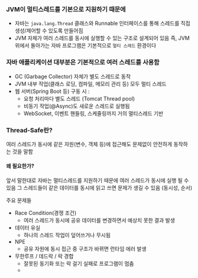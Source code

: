 ### JVM이 멀티스레드를 기본으로 지원하기 때문에 
 - 자바는 `java.lang.Thread` 클래스와 Runnable 인터페이스를 통해 스레드를 직접 생성/제어할 수 있도록 만들어짐
 - JVM 자체가 여러 스레드를 동시에 실행할 수 있는 구조로 설계되어 있음
	 즉, JVM 위에서 돌아가는 자바 프로그램은 기본적으로 `멀티 스레드` 환경이다

### 자바 애플리케이션 대부분은 기본적으로 여러 스레드를 사용함
- GC (Garbage Collector) 자체가 별도 스레드로 동작
- JVM 내부 작업(클래스 로딩, 컴파일, 메모리 관리 등) 모두 멀티 스레드
- 웹 서버(Spring Boot 등) 구동 시 :
	- 요청 처리마다 별도 스레드 (Tomcat Thread pool)
	- 비동기 작업(@Async)도 새로운 스레드로 실행됨
	- WebSocket, 이벤트 핸들링, 스케줄링까지 거의 멀티스레드 기반

### Thread-Safe란?

여러 스레드가 동시에 같은 자원(변수, 객체 등)에 접근해도 문제없이 안전하게 동작하는 것을 말함

#### 왜 필요한가?
앞서 말한대로 자바는 멀티스레드를 지원하기 때문에 여러 스레드가 동시에 실행 될 수 있음
그 스레드들이 같은 데이터를 동시에 읽고 쓰면 문제가 생길 수 있음 (동시성, 순서)

주요 문제들 
- Race Condition(경쟁 조건) 
	- 여러 스레드가 동시에 공유 데이터를 변경하면서 예상치 못한 결과 발생
- 데이터 유실
	- 하나의 스레드 작업이 덮어쓰거나 무시됨
- NPE
	- 공유 자원에 동시 접근 중 구조가 바뀌면 런타임 에러 발생
- 무한루프 / 데드락 / 락 경합
	- 잘못된 동기화 또는 락 걸기 실패로 프로그램이 멈춤
	- 


